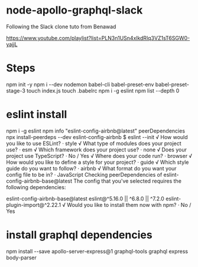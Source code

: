 # node-apollo-graphql-slack

Following the Slack clone tuto from Benawad

https://www.youtube.com/playlist?list=PLN3n1USn4xlkdRlq3VZ1sT6SGW0-yajjL

# Steps

npm init -y
npm i --dev nodemon babel-cli babel-preset-env babel-preset-stage-3
touch index.js
touch .babelrc
npm i -g eslint
npm list --depth 0

# eslint install

npm i -g eslint
npm info "eslint-config-airbnb@latest" peerDependencies
npx install-peerdeps --dev eslint-config-airbnb
$ eslint --init
√ How would you like to use ESLint? · style
√ What type of modules does your project use? · esm
√ Which framework does your project use? · none
√ Does your project use TypeScript? · No / Yes
√ Where does your code run? · browser
√ How would you like to define a style for your project? · guide
√ Which style guide do you want to follow? · airbnb
√ What format do you want your config file to be in? · JavaScript
Checking peerDependencies of eslint-config-airbnb-base@latest
The config that you've selected requires the following dependencies:

eslint-config-airbnb-base@latest eslint@^5.16.0 || ^6.8.0 || ^7.2.0 eslint-plugin-import@^2.22.1
√ Would you like to install them now with npm? · No / Yes

# install graphql dependencies

npm install --save apollo-server-express@1 graphql-tools graphql express body-parser

